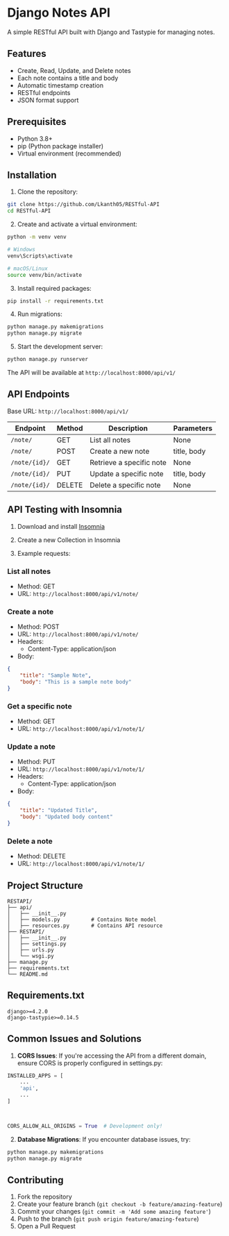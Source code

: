 # Django Notes API

A simple RESTful API built with Django and Tastypie for managing notes.

## Features

- Create, Read, Update, and Delete notes
- Each note contains a title and body
- Automatic timestamp creation
- RESTful endpoints
- JSON format support

## Prerequisites

- Python 3.8+
- pip (Python package installer)
- Virtual environment (recommended)

## Installation

1. Clone the repository:
```bash
git clone https://github.com/Lkanth05/RESTful-API
cd RESTful-API
```

2. Create and activate a virtual environment:
```bash
python -m venv venv

# Windows
venv\Scripts\activate

# macOS/Linux
source venv/bin/activate
```

3. Install required packages:
```bash
pip install -r requirements.txt
```

4. Run migrations:
```bash
python manage.py makemigrations
python manage.py migrate
```

5. Start the development server:
```bash
python manage.py runserver
```

The API will be available at `http://localhost:8000/api/v1/`

## API Endpoints

Base URL: `http://localhost:8000/api/v1/`

| Endpoint | Method | Description | Parameters |
|----------|--------|-------------|------------|
| `/note/` | GET | List all notes | None |
| `/note/` | POST | Create a new note | title, body |
| `/note/{id}/` | GET | Retrieve a specific note | None |
| `/note/{id}/` | PUT | Update a specific note | title, body |
| `/note/{id}/` | DELETE | Delete a specific note | None |

## API Testing with Insomnia

1. Download and install [Insomnia](https://insomnia.rest/download)

2. Create a new Collection in Insomnia

3. Example requests:

### List all notes
- Method: GET
- URL: `http://localhost:8000/api/v1/note/`

### Create a note
- Method: POST
- URL: `http://localhost:8000/api/v1/note/`
- Headers: 
  - Content-Type: application/json
- Body:
```json
{
    "title": "Sample Note",
    "body": "This is a sample note body"
}
```

### Get a specific note
- Method: GET
- URL: `http://localhost:8000/api/v1/note/1/`

### Update a note
- Method: PUT
- URL: `http://localhost:8000/api/v1/note/1/`
- Headers:
  - Content-Type: application/json
- Body:
```json
{
    "title": "Updated Title",
    "body": "Updated body content"
}
```

### Delete a note
- Method: DELETE
- URL: `http://localhost:8000/api/v1/note/1/`

## Project Structure

```
RESTAPI/
├── api/
│   ├── __init__.py
│   ├── models.py          # Contains Note model
│   ├── resources.py       # Contains API resource 
├── RESTAPI/
│   ├── __init__.py
│   ├── settings.py
│   ├── urls.py
│   └── wsgi.py
├── manage.py
├── requirements.txt
└── README.md
```

## Requirements.txt

```
django>=4.2.0
django-tastypie>=0.14.5
```

## Common Issues and Solutions

1. **CORS Issues**: If you're accessing the API from a different domain, ensure CORS is properly configured in settings.py:
```python
INSTALLED_APPS = [
    ...
    'api',
    ...
]



CORS_ALLOW_ALL_ORIGINS = True  # Development only!
```

2. **Database Migrations**: If you encounter database issues, try:
```bash
python manage.py makemigrations
python manage.py migrate
```

## Contributing

1. Fork the repository
2. Create your feature branch (`git checkout -b feature/amazing-feature`)
3. Commit your changes (`git commit -m 'Add some amazing feature'`)
4. Push to the branch (`git push origin feature/amazing-feature`)
5. Open a Pull Request

